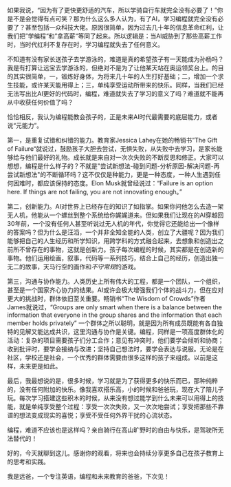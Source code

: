
如果我说，“因为有了更快更舒适的汽车，所以学骑自行车就完全没有必要了！”你是不是会觉得有点可笑？那为什么这么多人认为，有了AI，学习编程就完全没有必要了？甚至包括一众科技大佬。原因很简单，因为过去几十年的信息革命红利，让我们把”学编程“和”拿高薪“等同了起来。所以逻辑是：当AI威胁到了那些高薪工作时，当时代红利不复存在时，学习编程就失去了任何意义。

不知道有没有家长送孩子去学游泳的，难道是真的希望孩子有一天能成为孙杨吗？我是有打算让远宝去学游泳的，但绝对不是为了让他某天站在奥运领奖台上。的目的其实很简单，一，锻炼好身体，为将来几十年的人生打好基础；二，增加一个求生技能，或许某天能用得上；三，单纯享受运动所带来的快乐。同样，当我们已经无法写出比AI更好的代码时，编程，难道就失去了学习的意义了吗？难道就不能再从中收获任何价值了吗？

恰恰相反，我认为编程能教会孩子的，正是未来AI时代最需要的底层能力，或者说“元能力”。

第一，是重复试错和纠错的能力。教育家Jessica Lahey在她的畅销书”The Gift of Failure“就说过，鼓励孩子大胆去尝试，无惧失败，从失败中去学习，是家长能够给与他们最好的礼物。成长就是来自对一次次失败的不断反思和修正。大家可以想想，编程是什么样子的？不就是"尝试新想法-碰到问题-分析原因-解决问题-再尝试新想法"的不断循环吗？这不仅仅是种能力，更是一种态度，一种人生遇到任何困难时，都应该保持的态度。Elon Musk就曾经说过：“Failure is an option here. If things are not failing, you are not innovating enough。” 

第二，创新能力。AI对世界上已经存在的知识了如指掌。如果你问他怎么去造一架无人机，他能从一个螺丝到整个系统给你娓娓道来。但如果我们让现在的AI穿越回30年前，一个没有任何人甚至听说过无人机的年代，你觉得它还能给出一个像样的答案吗？但为什么是汪滔，一个并非全知全能的人类，创立了大疆呢？因为我们能够把自己的人生经历和所学知识，用跨学科的方式融合起来，去想象和创造出之前所不曾存在的事物，这就是创新力。孩子每次编程的时候，其实都是在创造新的事物。他们运用绘画，叙事，代码等一系列技巧，结合上自己的经历，创造出独一无二的故事，天马行空的画作和*不守常规*的游戏。

第三，沟通与协作能力。人类历史上所有伟大的工程，都是一个团队，一个组织，甚至是一个国家齐心协力的结果。AI或许会极大增强我们个体的战斗力，但在应对更大的挑战时，群体依旧至关重要。畅销书“The Wisdom of Crowds”作者James就说过，“Groups are only smart when there is a balance between the information that everyone in the group shares and the information that each member holds privately” 一个群体之所以聪明，就是因为所有成员既能有各自独特的见解又能达成共识，这里沟通与协作是关键。编程，同样是一项高度群体化的活动：复杂的项目需要孩子们分工合作；意见有冲突时，他们要学会倾听和协商；收到批评时，要学会接纳与改进；坚持自己想法时，要学会表达与说服。无论是在社区，学校还是社会，一个优秀的群体需要由很多这样的孩子来组成。以前是这样，未来更是如此。

最后，我最想说的是，很多时候，学习就是为了获得更多的快乐而已，那种纯粹的，没有任何附加的快乐。像我喜欢搭乐高，小的时候和爸爸玩，现在大了陪儿子玩。每次学习搭建这些积木的时候，从来没有想过能学到什么未来可以用得上的技能，就是单纯享受整个过程：享受一次次失败，又一次次地尝试；享受把那些不靠谱的想法变成现实的喜悦；享受不受任何外界干扰的心流状态。

编程，难道不应该也是这样吗？亲自骑行在高山旷野时的自由与快乐，是驾驶所无法替代的！

好的，今天就聊到这儿。感谢你的观看，将来也会持续分享更多自己在孩子教育上的思考和实践。

我是远爸，一个专注英语，编程和未来教育的爸爸，下次见！

